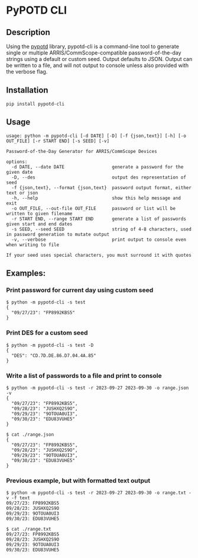 # PyPOTD CLI

## Description
Using the [pypotd](https://pypi.org/project/pypotd) library, pypotd-cli is a command-line tool to generate single or multiple ARRIS/CommScope-compatible password-of-the-day strings using a default or custom seed. Output defaults to JSON. Output can be written to a file, and will not output to console unless also provided with the verbose flag.

## Installation
```
pip install pypotd-cli
```

## Usage
```
usage: python -m pypotd-cli [-d DATE] [-D] [-f {json,text}] [-h] [-o OUT_FILE] [-r START END] [-s SEED] [-v]

Password-of-the-Day Generator for ARRIS/CommScope Devices

options:
  -d DATE, --date DATE                  generate a password for the given date
  -D, --des                             output des representation of seed
  -f {json,text}, --format {json,text}  password output format, either text or json
  -h, --help                            show this help message and exit
  -o OUT_FILE, --out-file OUT_FILE      password or list will be written to given filename
  -r START END, --range START END       generate a list of passwords given start and end dates
  -s SEED, --seed SEED                  string of 4-8 characters, used in password generation to mutate output
  -v, --verbose                         print output to console even when writing to file

If your seed uses special characters, you must surround it with quotes
```

## Examples:
### Print password for current day using custom seed
```
$ python -m pypotd-cli -s test
{
  "09/27/23": "FP8992KBS5"
}
```

### Print DES for a custom seed
```
$ python -m pypotd-cli -s test -D
{
  "DES": "CD.7D.DE.86.D7.04.4A.85"
}
```

### Write a list of passwords to a file and print to console
```
$ python -m pypotd-cli -s test -r 2023-09-27 2023-09-30 -o range.json -v
{
  "09/27/23": "FP8992KBS5",
  "09/28/23": "JUSHXQ2S9O",
  "09/29/23": "9OTOUA0UI3",
  "09/30/23": "EDU83VUHE5"
}

$ cat ./range.json
{
  "09/27/23": "FP8992KBS5",
  "09/28/23": "JUSHXQ2S9O",
  "09/29/23": "9OTOUA0UI3",
  "09/30/23": "EDU83VUHE5"
}
```

### Previous example, but with formatted text output
```
$ python -m pypotd-cli -s test -r 2023-09-27 2023-09-30 -o range.txt -v -f text
09/27/23: FP8992KBS5
09/28/23: JUSHXQ2S9O
09/29/23: 9OTOUA0UI3
09/30/23: EDU83VUHE5

$ cat ./range.txt
09/27/23: FP8992KBS5
09/28/23: JUSHXQ2S9O
09/29/23: 9OTOUA0UI3
09/30/23: EDU83VUHE5
```